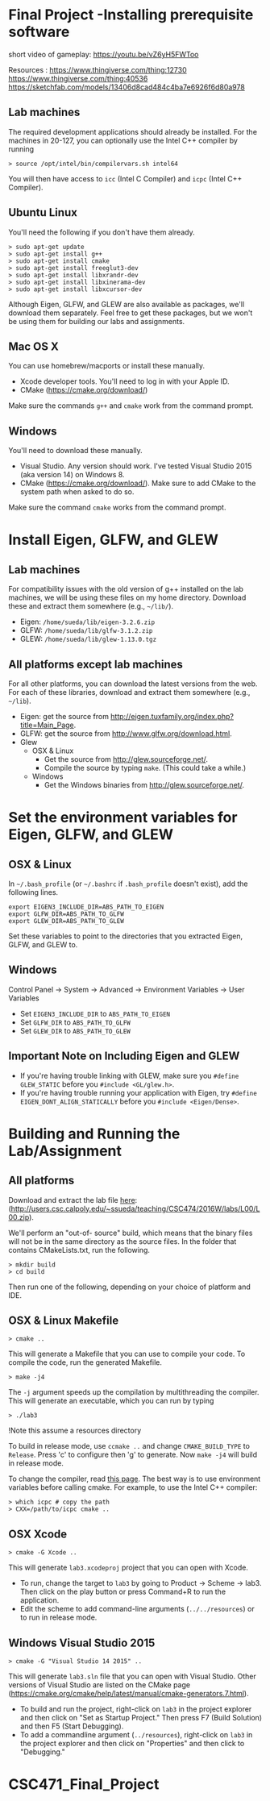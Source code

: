 Final Project -Installing prerequisite software
========================================
short video of gameplay: 
https://youtu.be/vZ6yH5FWToo

Resources : 
https://www.thingiverse.com/thing:12730
https://www.thingiverse.com/thing:40536
https://sketchfab.com/models/13406d8cad484c4ba7e6926f6d80a978

Lab machines
------------

The required development applications should already be installed. For the
machines in 20-127, you can optionally use the Intel C++ compiler by running

	> source /opt/intel/bin/compilervars.sh intel64

You will then have access to `icc` (Intel C Compiler) and `icpc` (Intel C++
Compiler).

Ubuntu Linux
------------

You'll need the following if you don't have them already.

	> sudo apt-get update
	> sudo apt-get install g++
	> sudo apt-get install cmake
	> sudo apt-get install freeglut3-dev
	> sudo apt-get install libxrandr-dev
	> sudo apt-get install libxinerama-dev
	> sudo apt-get install libxcursor-dev

Although Eigen, GLFW, and GLEW are also available as packages, we'll download
them separately. Feel free to get these packages, but we won't be using them
for building our labs and assignments.

Mac OS X
--------

You can use homebrew/macports or install these manually.

- Xcode developer tools. You'll need to log in with your Apple ID.
- CMake (<https://cmake.org/download/>)

Make sure the commands `g++` and `cmake` work from the command prompt.

Windows
-------

You'll need to download these manually.

- Visual Studio. Any version should work. I've tested Visual Studio 2015
  (aka version 14) on Windows 8.
- CMake (<https://cmake.org/download/>). Make sure to add CMake to the system
  path when asked to do so.

Make sure the command `cmake` works from the command prompt.

**Install Eigen, GLFW, and GLEW**
=================================

Lab machines
------------

For compatibility issues with the old version of g++ installed on the lab
machines, we will be using these files on my home directory. Download these
and extract them somewhere (e.g., `~/lib/`).

- Eigen: `/home/sueda/lib/eigen-3.2.6.zip`
- GLFW: `/home/sueda/lib/glfw-3.1.2.zip`
- GLEW: `/home/sueda/lib/glew-1.13.0.tgz`

All platforms except lab machines
---------------------------------

For all other platforms, you can download the latest versions from the web.
For each of these libraries, download and extract them somewhere (e.g.,
`~/lib`).

- Eigen: get the source from <http://eigen.tuxfamily.org/index.php?title=Main_Page>.
- GLFW: get the source from <http://www.glfw.org/download.html>.
- Glew
  - OSX & Linux
    - Get the source from <http://glew.sourceforge.net/>.
    - Compile the source by typing `make`. (This could take a while.)
  - Windows
    - Get the Windows binaries from <http://glew.sourceforge.net/>.

**Set the environment variables for Eigen, GLFW, and GLEW**
===========================================================

OSX & Linux
-----------

In `~/.bash_profile` (or `~/.bashrc` if `.bash_profile` doesn't exist), add the
following lines.

	export EIGEN3_INCLUDE_DIR=ABS_PATH_TO_EIGEN
	export GLFW_DIR=ABS_PATH_TO_GLFW
	export GLEW_DIR=ABS_PATH_TO_GLEW

Set these variables to point to the directories that you extracted Eigen,
GLFW, and GLEW to.

Windows
-------

Control Panel -> System -> Advanced -> Environment Variables -> User Variables

- Set `EIGEN3_INCLUDE_DIR` to `ABS_PATH_TO_EIGEN`
- Set `GLFW_DIR` to `ABS_PATH_TO_GLFW`
- Set `GLEW_DIR` to `ABS_PATH_TO_GLEW`

Important Note on Including Eigen and GLEW
------------------------------------------

- If you're having trouble linking with GLEW, make sure you `#define GLEW_STATIC` before you `#include <GL/glew.h>`.
- If you're having trouble running your application with Eigen, try `#define EIGEN_DONT_ALIGN_STATICALLY` before you `#include <Eigen/Dense>`.

**Building and Running the Lab/Assignment**
===========================================

All platforms
-------------

Download and extract the lab file [here](/L00.zip):
(<http://users.csc.calpoly.edu/~ssueda/teaching/CSC474/2016W/labs/L00/L00.zip>).

We'll perform an "out-of- source" build, which means that the binary files
will not be in the same directory as the source files. In the folder that
contains CMakeLists.txt, run the following.

	> mkdir build
	> cd build

Then run one of the following, depending on your choice of platform and IDE.

OSX & Linux Makefile
--------------------

	> cmake ..

This will generate a Makefile that you can use to compile your code. To
compile the code, run the generated Makefile.

	> make -j4

The `-j` argument speeds up the compilation by multithreading the compiler.
This will generate an executable, which you can run by typing

	> ./lab3

!Note this assume a resources directory

To build in release mode, use `ccmake ..` and change `CMAKE_BUILD_TYPE` to
`Release`. Press 'c' to configure then 'g' to generate. Now `make -j4` will
build in release mode.

To change the compiler, read [this
page](http://cmake.org/Wiki/CMake_FAQ#How_do_I_use_a_different_compiler.3F).
The best way is to use environment variables before calling cmake. For
example, to use the Intel C++ compiler:

	> which icpc # copy the path
	> CXX=/path/to/icpc cmake ..

OSX Xcode
---------

	> cmake -G Xcode ..

This will generate `lab3.xcodeproj` project that you can open with Xcode.

- To run, change the target to `lab3` by going to Product -> Scheme -> lab3.
  Then click on the play button or press Command+R to run the application.
- Edit the scheme to add command-line arguments (`../../resources`) or to run
  in release mode.

Windows Visual Studio 2015
--------------------------

	> cmake -G "Visual Studio 14 2015" ..

This will generate `lab3.sln` file that you can open with Visual Studio.
Other versions of Visual Studio are listed on the CMake page
(<https://cmake.org/cmake/help/latest/manual/cmake-generators.7.html>).

- To build and run the project, right-click on `lab3` in the project explorer
  and then click on "Set as Startup Project." Then press F7 (Build Solution)
  and then F5 (Start Debugging).
- To add a commandline argument (`../resources`), right-click on `lab3` in
  the project explorer and then click on "Properties" and then click to
  "Debugging."
# CSC471_Final_Project
